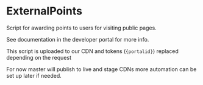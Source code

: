 # ExternalPoints
Script for awarding points to users for visiting public pages.

See documentation in the developer portal for more info.

This script is uploaded to our CDN and tokens (`{portalid}`) replaced depending on the request

For now master will publish to live and stage CDNs more automation can be set up later if needed.
